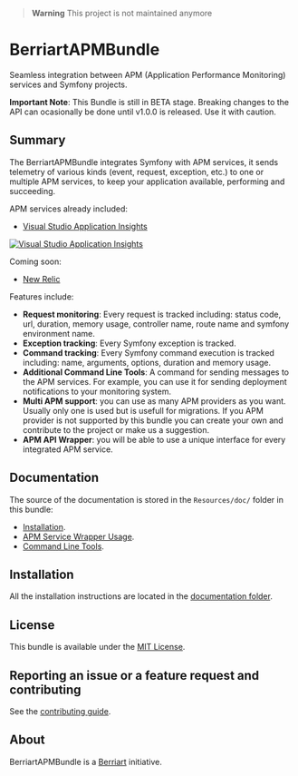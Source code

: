 > **Warning**
> This project is not maintained anymore

# BerriartAPMBundle

Seamless integration between APM (Application Performance Monitoring) services and Symfony projects.

**Important Note**: This Bundle is still in BETA stage. Breaking changes to the API can ocasionally be
done until v1.0.0 is released. Use it with caution.

## Summary

The BerriartAPMBundle integrates Symfony with APM services, it sends telemetry of various kinds
(event, request, exception, etc.) to one or multiple APM services, to keep your application available,
performing and succeeding.

APM services already included:

- [Visual Studio Application Insights](https://azure.microsoft.com/en-us/services/application-insights/)

[![Visual Studio Application Insights](Resources/doc/images/application-insights-screenshots.png)](Resources/doc/images/application-insights-screenshots.png)

Coming soon:

- [New Relic](https://newrelic.com/)

Features include:

- **Request monitoring**: Every request is tracked including: status code, url, duration, memory usage,
controller name, route name and symfony environment name.
- **Exception tracking**: Every Symfony exception is tracked.
- **Command tracking**: Every Symfony command execution is tracked including: name, arguments, options, duration and
memory usage.
- **Additional Command Line Tools**: A command for sending messages to the APM services. For example, you can use it
for sending deployment notifications to your monitoring system.
- **Multi APM support**: you can use as many APM providers as you want. Usually only one is used but is usefull
for migrations. If you APM provider is not supported by this bundle you can create your own and contribute to the project
or make us a suggestion.
- **APM API Wrapper**: you will be able to use a unique interface for every integrated APM service.

## Documentation

The source of the documentation is stored in the `Resources/doc/` folder in this bundle:

- [Installation](Resources/doc/installation.md).
- [APM Service Wrapper Usage](Resources/doc/client_usage.md).
- [Command Line Tools](Resources/doc/commands.md).

## Installation

All the installation instructions are located in the [documentation folder](Resources/doc/installation.md).

## License

This bundle is available under the [MIT License](LICENSE).

## Reporting an issue or a feature request and contributing

See the [contributing guide](CONTRIBUTING.md).

## About

BerriartAPMBundle is a [Berriart](http://www.berriart.com) initiative.
